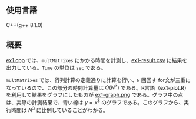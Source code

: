 ## 使用言語

C++(g++ 8.1.0)

## 概要

[ex1.cpp](./ex1.cpp) では、`multMatrixes` にかかる時間を計測し、[ex1-result.csv](./ex1-result.csv) に結果を出力している。`Time` の単位は `sec` である。

`multMatrixes` では、行列計算の定義通りに計算を行い、`N` 回回す for文が三重になっているので、この部分の時間計算量は $O(N^3)$ である。R言語（[ex1-plot.R](./ex1-plot.R)）を利用して結果をグラフにしたものが [ex1-graph.png](./ex1-graph.png) である。グラフ中の点は、実際の計測結果で、青い線は $y=x^3$ のグラフである。このグラフから、実行時間は $N^3$ に比例していることがわかる。

